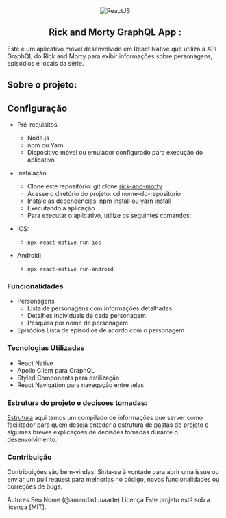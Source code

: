 <div align="center">
<img src="https://img.shields.io/badge/React-20232A?style=for-the-badge&logo=react&logoColor=61DAFB" alt="ReactJS"> 
<h2 align="center">Rick and Morty GraphQL App : </h2>
</div>
Este é um aplicativo móvel desenvolvido em React Native que utiliza a API GraphQL do Rick and Morty para exibir informações sobre personagens, episódios e locais da série.

## Sobre o projeto: 

<!-- Adicionar imagens/gifs-->
## Configuração
- Pré-requisitos
    * Node.js
    * npm ou Yarn
    * Dispositivo móvel ou emulador configurado para execução do aplicativo
- Instalação
    * Clone este repositório: git clone [rick-and-morty](https://github.com/amandaduuaarte/rick-and-morty)
    * Acesse o diretório do projeto: cd nome-do-repositorio
    * Instale as dependências: npm install ou yarn install
    * Executando a aplicação
    * Para executar o aplicativo, utilize os seguintes comandos:

- iOS:
    * `npx react-native run-ios`

- Android:
    * `npx react-native run-android`
 
  
### Funcionalidades
- Personagens
    * Lista de personagens com informações detalhadas
    * Detalhes individuais de cada personagem
    * Pesquisa por nome de personagem
- Episódios
Lista de episódios de acordo com o personagem


### Tecnologias Utilizadas
  * React Native
  * Apollo Client para GraphQL
  * Styled Components para estilização  
  * React Navigation para navegação entre telas

### Estrutura do projeto e decisoes tomadas:
[Estrutura](./STRUCTURE.md) aqui temos um compilado de informações que server como facilitador para quem deseja enteder a estrutura de pastas do projeto e algumas breves explicações de decisões tomadas durante o desenvolvimento.

### Contribuição
Contribuições são bem-vindas! Sinta-se à vontade para abrir uma issue ou enviar um pull request para melhorias no código, novas funcionalidades ou correções de bugs.

Autores
Seu Nome (@amandaduuaarte)
Licença
Este projeto está sob a licença [MIT].
